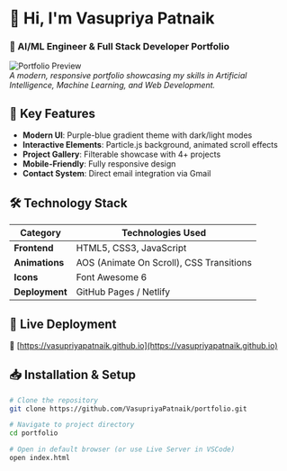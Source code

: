 # 👋 Hi, I'm Vasupriya Patnaik  
### 🚀 AI/ML Engineer & Full Stack Developer Portfolio  

![Portfolio Preview](./screenshot.png)  
*A modern, responsive portfolio showcasing my skills in Artificial Intelligence, Machine Learning, and Web Development.*

## 🌟 Key Features  
- **Modern UI**: Purple-blue gradient theme with dark/light modes  
- **Interactive Elements**: Particle.js background, animated scroll effects  
- **Project Gallery**: Filterable showcase with 4+ projects  
- **Mobile-Friendly**: Fully responsive design  
- **Contact System**: Direct email integration via Gmail  

## 🛠️ Technology Stack  
| Category       | Technologies Used                     |
|----------------|---------------------------------------|
| **Frontend**   | HTML5, CSS3, JavaScript               |
| **Animations** | AOS (Animate On Scroll), CSS Transitions |
| **Icons**      | Font Awesome 6                        |
| **Deployment** | GitHub Pages / Netlify                |

## 🚀 Live Deployment  
🔗 [https://vasupriyapatnaik.github.io](https://vasupriyapatnaik.github.io)  

## 📥 Installation & Setup  
```bash
# Clone the repository
git clone https://github.com/VasupriyaPatnaik/portfolio.git

# Navigate to project directory
cd portfolio

# Open in default browser (or use Live Server in VSCode)
open index.html
